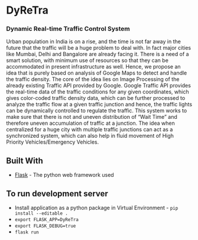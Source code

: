 # DyReTra
### Dynamic Real-time Traffic Control System

Urban population in India is on a rise, and the time is not far away in the future that the traffic will be a huge problem to deal with. In fact major cities like Mumbai, Delhi and Bangalore are already facing it. There is a need of a smart solution, with minimum use of resources so that they can be accommodated in present infrastructure as well. Hence, we propose an idea that is purely based on analysis of Google Maps to detect and handle the traffic density. The core of the idea lies on Image Processing of the already existing Traffic API provided by Google. Google Traffic API provides the real-time data of the traffic conditions for any given coordinates, which gives color-coded traffic density data, which can be further processed to analyze the traffic flow at a given traffic junction and hence, the traffic lights can be dynamically controlled to regulate the traffic. This system works to make sure that there is not and uneven distribution of “Wait Time” and therefore uneven accumulation of traffic at a junction. The idea when centralized for a huge city with multiple traffic junctions can act as a synchronized system, which can also help in fluid movement of High Priority Vehicles/Emergency Vehicles.

## Built With

* [Flask](http://flask.pocoo.org/) - The python web framework used

## To run development server
* Install application as a python package in Virtual Environment - `pip install --editable .`
* `export FLASK_APP=DyReTra`
* `export FLASK_DEBUG=true`
* `flask run`

